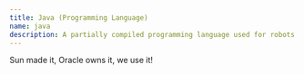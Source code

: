 ```yaml
---
title: Java (Programming Language)
name: java
description: A partially compiled programming language used for robots and Android.
---
```

Sun made it, Oracle owns it, we use it!